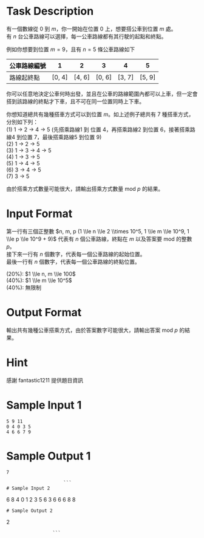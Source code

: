 # Task Description
有一個數線從 $0$ 到 $m$，你一開始在位置 $0$ 上，想要搭公車到位置 $m$ 處。  
有 $n$ 台公車路線可以選擇，每一公車路線都有其行駛的起點和終點。

例如你想要到位置 $m = 9$，且有 $n = 5$ 條公車路線如下

|公車路線編號|  1   |  2   |  3   |  4   |  5   |
|------|------|------|------|------|------|
|路線起終點 |[0, 4]|[4, 6]|[0, 6]|[3, 7]|[5, 9]|

你可以任意地決定公車何時出發，並且在公車的路線範圍內都可以上車，但一定會搭到該路線的終點才下車，且不可在同一位置同時上下車。

你想知道總共有幾種搭車方式可以到位置 $m$。如上述例子總共有 $7$ 種搭車方式，分別如下列：  
(1) 1 -\> 2 -\> 4 -\> 5 (先搭乘路線1 到 位置 $4$，再搭乘路線2 到位置 $6$，接著搭乘路線4 到位置 $7$，最後搭乘路線5 到位置 $9$)  
(2) 1 -\> 2 -\> 5  
(3) 1 -\> 3 -\> 4 -\> 5  
(4) 1 -\> 3 -\> 5  
(5) 1 -\> 4 -\> 5  
(6) 3 -\> 4 -\> 5  
(7) 3 -\> 5

由於搭乘方式數量可能很大，請輸出搭乘方式數量 mod $p$ 的結果。
# Input Format
第一行有三個正整數 $n, m, p (1 \\le n \\le 2 \\times 10^5, 1 \\le m \\le 10^9, 1 \\le p \\le 10^9 + 9)$ 代表有 $n$ 個公車路線，終點在 $m$ 以及答案要 mod 的整數 $p$。  
接下來一行有 $n$ 個數字，代表每一個公車路線的起始位置。  
最後一行有 $n$ 個數字，代表每一個公車路線的終點位置。  

(20%): $1 \\le n, m \\le 100$  
(40%): $1 \\le m \\le 10^5$  
(40%): 無限制
# Output Format
輸出共有幾種公車搭乘方式，由於答案數字可能很大，請輸出答案 mod $p$ 的結果。
# Hint
感謝 fantastic1211 提供題目資訊
# Sample Input 1
```
5 9 11
0 4 0 3 5
4 6 6 7 9
```
# Sample Output 1
```
7

                     ```
# Sample Input 2
```
6 8 4
0 1 2 3 5 6
3 6 6 6 8 8
```
# Sample Output 2
```
2

                     ```

